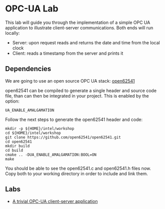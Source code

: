 # OPC-UA Lab

This lab will guide you through the implementation of a simple OPC UA
application to illustrate client-server communications. Both ends will run
locally:
* Server: upon request reads and returns the date and time from the local clock
* Client: reads a timestamp from the server and prints it


## Dependencies

We are going to use an open source OPC UA stack: [open62541](https://github.com/open62541/open62541)

open62541 can be compiled to generate a single header and source code file, than can
then be integrated in your project. This is enabled by the option:

```shell
UA_ENABLE_AMALGAMATION
```

Follow the next steps to generate the open62541 header and code:
```shell
mkdir -p ${HOME}/intel/workshop
cd ${HOME}/intel/workshop
git clone https://github.com/open62541/open62541.git
cd open62541
mkdir build
cd build
cmake .. -DUA_ENABLE_AMALGAMATION:BOOL=ON
make
```

You should be able to see the open62541.c and open62541.h files now. Copy both to your working directory in order to include and link them.


## Labs

* [A trivial OPC-UA client-server application](./trivial_client_server/README.md)

